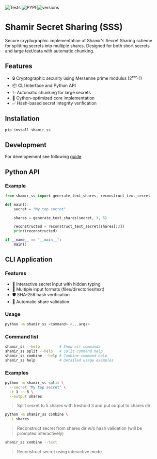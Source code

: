 ![Tests](https://github.com/Team-Hype/shamir-secret-sharing/actions/workflows/package-test.yaml/badge.svg)
![PYPI](https://img.shields.io/pypi/v/shamir_ss.svg)
![versions](https://img.shields.io/pypi/pyversions/shamir_ss.svg)

# Shamir Secret Sharing (SSS)

Secure cryptographic implementation of Shamir's Secret Sharing scheme for splitting secrets into multiple shares. Designed for both short secrets and large text/data with automatic chunking.

## Features

- 🔒 Cryptographic security using Mersenne prime modulus (2¹²⁷-1)
- 📦 CLI interface and Python API
- ✨ Automatic chunking for large secrets
- 🚀 Cython-optimized core implementation
- ✅ Hash-based secret integrity verification

## Installation

```bash
pip install shamir_ss
```
## Development

For developement see following [guide](development.md)

## Python API

### Example
```python
from shamir_ss import generate_text_shares, reconstruct_text_secret

def main():
    secret = "My top secret"

    shares = generate_text_shares(secret, 3, 5)

    reconstructed = reconstruct_text_secret(shares[:3])
    print(reconstructed)

if __name__ == "__main__":
    main()

```

## CLI Application
### Features

 - 🔐 Interactive secret input with hidden typing
 - 📁 Multiple input formats (files/directories/text)
 - 🛡️ SHA-256 hash verification
 - 🔄 Automatic share validation

### Usage
```bash
python -m shamir_ss <command> <...args>
```
### Command list
```bash
shamir_ss --help         # Show all commands
shamir_ss split --help   # Split command help
shamir_ss combine --help # Combine command help
shamir_ss help           # Detailed usage examples
```

### Examples

```bash
python -m shamir_ss split \
  --secret "My top secret" \
  -t 3 -n 5 \
  --output shares
```
> Split secret to 5 shares with treshold 3 and put output to shares dir


```bash
python -m shamir_ss combine \
  -i shares
```
> Reconstruct secret from shares dir w/o hash validation (will be prompted interactively)


```bash
shamir_ss combine --text
```
> Reconstruct secret using interactive mode
